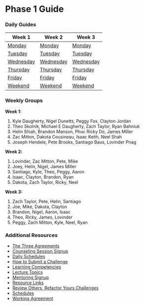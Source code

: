 # Phase 1 Guide

### Daily Guides
| Week 1 | Week 2 | Week 3 |
| ---                              | ---                              | ---                              |
| [Monday](week-1/monday.md)       | [Monday](week-2/monday.md)       | [Monday](week-3/monday.md)       |
| [Tuesday](week-1/tuesday.md)     | [Tuesday](week-2/tuesday.md)     | [Tuesday](week-3/tuesday.md)     |
| [Wednesday](week-1/wednesday.md) | [Wednesday](week-2/wednesday.md) | [Wednesday](week-3/wednesday.md) |
| [Thursday](week-1/thursday.md)   | [Thursday](week-2/thursday.md)   | [Thursday](week-3/thursday.md)   |
| [Friday](week-1/friday.md)       | [Friday](week-2/friday.md)       | [Friday](week-3/friday.md)       |
| [Weekend](week-1/weekend.md)     | [Weekend](week-2/weekend.md)     | [Weekend](week-3/weekend.md)     |


### Weekly Groups

**Week 1:**

1.  Kyle Daugherty, Nigel Dunetts, Peggy Fox, Clayton Jordan
2.  Theo Skolnik, Michael E Daugherty, Zach Taylor, Ryan Bahniuk
3.  Helin Shiah, Brandon Manson, Phuc Ricky Do, James Miller
4.  Zac Mitton, Dakota Cousineau, Isaac Keith, Neel Shah
5.  Joseph Hendele, Pete Brooks, Santiago Baus, Lovinder Pnag


**Week 2:**

1. Lovinder, Zac Mitton, Pete, Mike
2. Joey, Helin, Nigel, James Miller
3. Santiago, Kyle, Theo, Peggy, Aaron
4. Isaac, Clayton, Brandon, Ryan
5. Dakota, Zach Taylor, Ricky, Neel

**Week 3:**

1. Zach Taylor, Pete, Helin, Santiago
2. Joe, Mike, Dakota, Clayton
3. Brandon, Nigel, Aaron, Isaac
4. Theo, Ricky, James, Lovinder
5. Peggy, Zach Mitton, Kyle, Neel, Ryan


### Additional Resources
* [The Three Agreements](resources/three-agreements.md)
* [Counseling Session Signup](resources/counseling_instructions.md)
* [Daily Schedules](resources/daily_schedules.md)
* [How to Submit a Challenge](resources/how-to-submit.md)
* [Learning Competencies](resources/competencies.md)
* [Lecture Topics](resources/lectures.md)
* [Mentoring Signup](http://mentoring.devbootcamp.com/)
* [Resource Links](resources/resources.md)
* [Review Others, Refactor Yours Challenges](https://github.com/fireflies-2014/review-others-refactor-yours-challenge)
* [Schedules](resources/schedule.md)
* [Working Agreement](resources/working-agreement.md)
